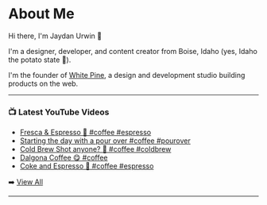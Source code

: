 # About Me

Hi there, I'm Jaydan Urwin 👋

I'm a designer, developer, and content creator from Boise, Idaho (yes, Idaho the potato state 🥔).

I'm the founder of [White Pine](https://whitepine.studio), a design and development studio building products on the web.

--- 

### 📺 Latest YouTube Videos 
<!-- YOUTUBE:START -->
- [Fresca &amp; Espresso 🤯 #coffee #espresso](https://www.youtube.com/watch?v=-BqLF2A1N6E)
- [Starting the day with a pour over #coffee  #pourover](https://www.youtube.com/watch?v=Fzgg4r4-Ps8)
- [Cold Brew Shot anyone? 🥃 #coffee #coldbrew](https://www.youtube.com/watch?v=FBKDZ3CtUN0)
- [Dalgona Coffee 😋 #coffee](https://www.youtube.com/watch?v=igDnOSctFfk)
- [Coke and Espresso 🤔 #coffee #espresso](https://www.youtube.com/watch?v=WRlNhTFd-dI)
<!-- YOUTUBE:END --> 

➡️ [View All](https://youtube.com/@LittleSticks) 

---

<!--
**jaydanurwin/jaydanurwin** is a ✨ _special_ ✨ repository because its `README.md` (this file) appears on your GitHub profile.

Here are some ideas to get you started:

- 🔭 I’m currently working on ...
- 🌱 I’m currently learning ...
- 👯 I’m looking to collaborate on ...
- 🤔 I’m looking for help with ...
- 💬 Ask me about ...
- 📫 How to reach me: ...
- 😄 Pronouns: ...
- ⚡ Fun fact: ...
-->
